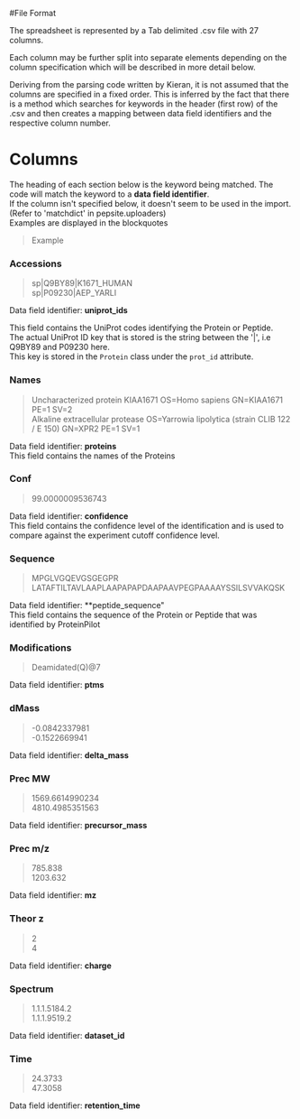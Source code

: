 #File Format

The spreadsheet is represented by a Tab delimited .csv file with 27 columns.

Each column may be further split into separate elements depending on the column specification which will be described in more detail below.

Deriving from the parsing code written by Kieran, it is not assumed that the columns are specified in a fixed order. This is inferred by the fact that there is a method which searches for keywords in the header (first row) of the .csv and then creates a mapping between data field identifiers and the respective column number.

# Columns

The heading of each section below is the keyword being matched. The code will match the keyword to a **data field identifier**.  
If the column isn't specified below, it doesn't seem to be used in the import. (Refer to 'matchdict' in pepsite.uploaders)  
Examples are displayed in the blockquotes
> Example

### Accessions
> sp|Q9BY89|K1671_HUMAN  
> sp|P09230|AEP_YARLI  

Data field identifier: **uniprot_ids**

This field contains the UniProt codes identifying the Protein or Peptide.  
The actual UniProt ID key that is stored is the string between the '|', i.e Q9BY89 and P09230 here.  
This key is stored in the `Protein` class under the `prot_id` attribute.  

### Names
> Uncharacterized protein KIAA1671 OS=Homo sapiens GN=KIAA1671 PE=1 SV=2  
> Alkaline extracellular protease OS=Yarrowia lipolytica (strain CLIB 122 / E 150) GN=XPR2 PE=1 SV=1  

Data field identifier: **proteins**  
This field contains the names of the Proteins  

### Conf
> 99.0000009536743  

Data field identifier: **confidence**  
This field contains the confidence level of the identification and is used to compare against the experiment cutoff confidence level.  

### Sequence
> MPGLVGQEVGSGEGPR  
> LATAFTILTAVLAAPLAAPAPAPDAAPAAVPEGPAAAAYSSILSVVAKQSK  

Data field identifier: **peptide_sequence"  
This field contains the sequence of the Protein or Peptide that was identified by ProteinPilot  

### Modifications
> Deamidated(Q)@7  

Data field identifier: **ptms**  

### dMass
> -0.0842337981  
> -0.1522669941  

Data field identifier: **delta_mass**  

### Prec MW
> 1569.6614990234  
> 4810.4985351563  

Data field identifier: **precursor_mass**  

### Prec m/z
> 785.838  
> 1203.632  

Data field identifier: **mz**  

### Theor z
> 2  
> 4  

Data field identifier: **charge**  

### Spectrum
> 1.1.1.5184.2  
> 1.1.1.9519.2  

Data field identifier: **dataset_id**  

### Time
> 24.3733  
> 47.3058  

Data field identifier: **retention_time**  

